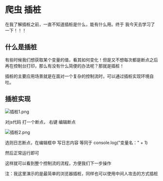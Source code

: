 # 爬虫 插桩

在我了解插桩之前，一直不知道插桩是什么，能有什么用。终于 我今天去学习了一下！！！

## 什么是插桩

有些时候我们想获取某个变量的值，看其如何变化！但是又不想每次都是断点之后再在控制台打印，那么有没有什么简便的办法呢？那就是插桩！

插桩的主要应用场景就是在面对一个复杂的控制流时，可以通过插桩实现环境自吐。

## 插桩实现

![插桩1.png](/blog/28164900-94c25209f9d330e3.webp)

对js代码 打一个断点， 右键 编辑断点

![插桩2.png](/blog/28164900-c7033dd45b0d7274.webp)

选则日志断点，在编辑框中 写日志内容 等同于 console.log("变量名：" + 1)

然后正常运行即可

这样就可以看到整个控制流的流程，方便我们下一步操作

注：我这里演示的是最简单的浏览器插桩，同样也可以使用中间人攻击的方式插桩